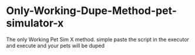 # Only-Working-Dupe-Method-pet-simulator-x
The only Working Pet Sim X method. simple paste the script in the executor and execute and your pets will be duped
